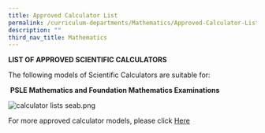 ```yaml
---
title: Approved Calculator List
permalink: /curriculum-departments/Mathematics/Approved-Calculator-List
description: ""
third_nav_title: Mathematics
---
```

**LIST OF APPROVED SCIENTIFIC CALCULATORS**

The following models of Scientific Calculators are suitable for:

 **PSLE Mathematics and Foundation Mathematics Examinations**

![calculator lists seab.png](https://rivervalepri.moe.edu.sg/qql/slot/u143/Curriculum/Departments/Maths/calculator%20lists%20seab.png)

  

For more approved calculator models, please click [Here](/files/Curriculum%20Science/guidelines_calculators.pdf)